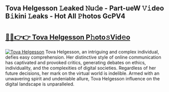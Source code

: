 ## Tova Helgesson 𝙻eaked 𝙽u𝚍e - Part-ueW 𝚅𝚒deo B𝚒kini 𝙻eaks - Hot All 𝙿hotos GcPV4

# <h2><a href="http://ld6dxq.urlbe.top/?page=Tova+Helgesson">🔗🔗👉👉 Tova Helgesson P𝚑oto𝚜Vid𝚎o</a></h2>

[![Tova Helgesson](https://i.imgur.com/eBuTRDB.gif)](http://ld6dxq.urlbe.top/?page=Tova+Helgesson)
Tova Helgesson, an intriguing and complex individual, defies easy comprehension. Her distinctive style of online communication has captivated and provoked critics, generating debates on ethics, individuality, and the complexities of digital societies. Regardless of her future decisions, her mark on the virtual world is indelible. Armed with an unwavering spirit and undeniable allure, Tova Helgesson influence on the digital landscape is unparalleled.

